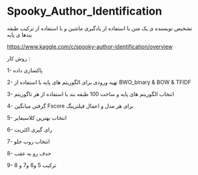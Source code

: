 # Spooky_Author_Identification
تشخیص نویسنده ی یک متن با استفاده از یادگیری ماشین و با استفاده از  ترکیب طبقه بندها ی پایه


https://www.kaggle.com/c/spooky-author-identification/overview 





روش کار :


1- پاکسازی داده 


2- تهیه ورودی برای الگوریتم های پایه با استفاده از BWO_binary & BOW & TFIDF


3- انتخاب الگوریتم های  پایه و ساخت 100 طبقه بند با استفاده از هر تاگوریتم	


4- گرفتن میانگین Fscore برای هر مدل و اعمال فیلترینگ


5- انتخاب بهترین کلاسیفایر 


6- رای گیری اکثریت 


7- انتخاب روب جلو


8- حدف رو به عقب 


9- ترکیب  5 و6 و7 و 8
